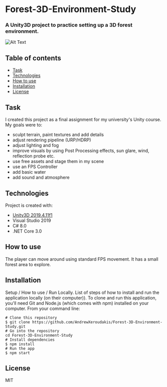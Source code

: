 # Forest-3D-Environment-Study
### A Unity3D project to practice setting up a 3D forest environment. 

![Alt Text](https://media.giphy.com/media/203mDs4rNyBSS7DWZJ/giphy.gif)

## Table of contents
* [Task](#task)
* [Technologies](#technologies)
* [How to use](#how-to-use)
* [Installation](#installation)
* [License](#license)

## Task
I created this project as a final assignment for my university's Unity course.
My goals were to:
* sculpt terrain, paint textures and add details
* adjust rendering pipeline (URP/HDRP)
* adjust lighting and fog
* improve visuals by using Post Processing effects, sun glare, wind, reflection probe etc.
* use free assets and stage them in my scene
* use an FPS Controller
* add basic water
* add sound and atmosphere

## Technologies
Project is created with:
* [Unity3D 2019.4.11f1](https://unity3d.com/get-unity/download/archive)
* Visual Studio 2019
* C# 8.0
* .NET Core 3.0

## How to use
The player can move around using standard FPS movement. It has a small forest area to explore.

## Installation
Setup / How to use / Run Locally. List of steps of how to install and run the application locally (on their computer)).
To clone and run this application, you'll need Git and Node.js (which comes with npm) installed on your computer. From your command line:
```
# Clone this repository
$ git clone https://github.com/AndrewXeroudakis/Forest-3D-Environment-Study.git
# Go into the repository
cd Forest-3D-Environment-Study
# Install dependencies
$ npm install
# Run the app
$ npm start
```
## License
MIT
